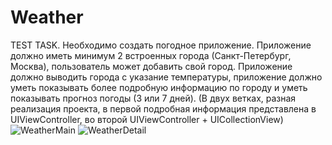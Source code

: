# Weather
TEST TASK. Необходимо создать погодное приложение. Приложение должно иметь минимум 2 встроенных города (Санкт-Петербург, Москва), пользователь может добавить свой город. Приложение должно выводить города с указание температуры, приложение должно уметь показывать более подробную информацию по городу и уметь показывать прогноз погоды (3 или 7 дней). (В двух ветках, разная реализация проекта, в первой подробная информация представлена в UIViewController,  во второй UIViewController + UICollectionView)
![WeatherMain](https://user-images.githubusercontent.com/74534747/115219516-0c763c00-a121-11eb-8ca8-3521ada56570.gif)
![WeatherDetail](https://user-images.githubusercontent.com/74534747/115219595-1dbf4880-a121-11eb-9144-e5b703bfb390.gif)

